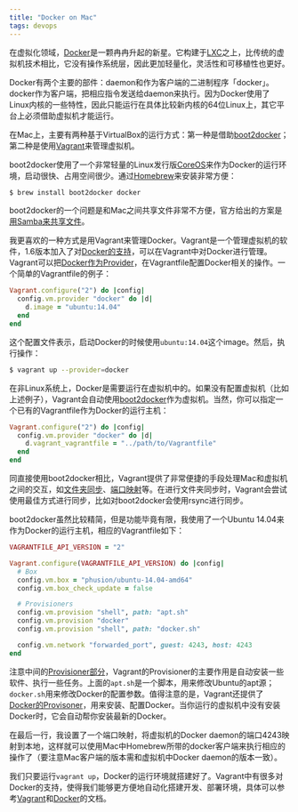 ```yaml
---
title: "Docker on Mac"
tags: devops
---
```


在虚拟化领域，[Docker][]是一颗冉冉升起的新星。它构建于[LXC][]之上，比传统的虚拟机技术相比，它没有操作系统层，因此更加轻量化，灵活性和可移植性也更好。

Docker有两个主要的部件：daemon和作为客户端的二进制程序「docker」。docker作为客户端，把相应指令发送给daemon来执行。因为Docker使用了Linux内核的一些特性，因此只能运行在具体比较新内核的64位Linux上，其它平台上必须借助虚拟机才能运行。

在Mac上，主要有两种基于VirtualBox的运行方式：第一种是借助[boot2docker][]；第二种是使用[Vagrant][]来管理虚拟机。

boot2docker使用了一个非常轻量的Linux发行版[CoreOS][]来作为Docker的运行环境，启动很快、占用空间很少。通过[Homebrew][]来安装非常方便：

~~~ bash
$ brew install boot2docker docker
~~~

boot2docker的一个问题是和Mac之间共享文件非常不方便，官方给出的方案是[用Samba来共享文件][boot2docker-sharing]。

我更喜欢的一种方式是用Vagrant来管理Docker。Vagrant是一个管理虚拟机的软件，1.6版本加入了对[Docker的支持][vagrant-docker]，可以在Vagrant中对Docker进行管理。Vagrant可以把[Docker作为Provider][vagrant-docker-provider]，在Vagrantfile配置Docker相关的操作。一个简单的Vagrantfile的例子：

~~~ ruby
Vagrant.configure("2") do |config|
  config.vm.provider "docker" do |d|
    d.image = "ubuntu:14.04"
  end
end
~~~

这个配置文件表示，启动Docker的时候使用`ubuntu:14.04`这个image。然后，执行操作：

~~~ bash
$ vagrant up --provider=docker
~~~

在非Linux系统上，Docker是需要运行在虚拟机中的。如果没有配置虚拟机（比如上述例子），Vagrant会自动使用[boot2docker][vagrant-boot2docker]作为虚拟机。当然，你可以指定一个已有的Vagrantfile作为Docker的运行主机：

~~~ ruby
Vagrant.configure("2") do |config|
  config.vm.provider "docker" do |d|
    d.vagrant_vagrantfile = "../path/to/Vagrantfile"
  end
end
~~~

同直接使用boot2docker相比，Vagrant提供了非常便捷的手段处理Mac和虚拟机之间的交互，如[文件夹同步][vagrant-synced-folder]、[端口映射][vagrant-network]等。在进行文件夹同步时，Vagrant会尝试使用最佳方式进行同步，比如对boot2docker会使用rsync进行同步。

boot2docker虽然比较精简，但是功能毕竟有限，我使用了一个Ubuntu 14.04来作为Docker的运行主机，相应的Vagrantfile如下：

~~~ ruby
VAGRANTFILE_API_VERSION = "2"

Vagrant.configure(VAGRANTFILE_API_VERSION) do |config|
  # Box
  config.vm.box = "phusion/ubuntu-14.04-amd64"
  config.vm.box_check_update = false

  # Provisioners
  config.vm.provision "shell", path: "apt.sh"
  config.vm.provision "docker"
  config.vm.provision "shell", path: "docker.sh"

  config.vm.network "forwarded_port", guest: 4243, host: 4243
end
~~~

注意中间的[Provisioner部分][vagrant-provisioners]，Vagrant的Provisioner的主要作用是自动安装一些软件、执行一些任务。上面的`apt.sh`是一个脚本，用来修改Ubuntu的apt源；`docker.sh`用来修改Docker的配置参数。值得注意的是，Vagrant还提供了[Docker的Provisoner][docker-provisioner]，用来安装、配置Docker。当你运行的虚拟机中没有安装Docker时，它会自动帮你安装最新的Docker。

在最后一行，我设置了一个端口映射，将虚拟机的Docker daemon的端口4243映射到本地，这样就可以使用Mac中Homebrew所带的docker客户端来执行相应的操作了（要注意Mac客户端的版本需和虚拟机中Docker daemon的版本一致）。

我们只要运行`vagrant up`，Docker的运行环境就搭建好了。Vagrant中有很多对Docker的支持，使得我们能够更方便地自动化搭建开发、部署环境，具体可以参考[Vagrant][vagrant-docs]和[Docker][docker-docs]的文档。


[Docker]: https://www.docker.io
[LXC]: http://en.wikipedia.org/wiki/Lxc
[boot2docker]: https://github.com/boot2docker/boot2docker
[Vagrant]: http://www.vagrantup.com
[CoreOS]: https://coreos.com
[Homebrew]: http://brew.sh
[boot2docker-sharing]: https://github.com/boot2docker/boot2docker#folder-sharing
[vagrant-docker]: http://www.vagrantup.com/blog/feature-preview-vagrant-1-6-docker-dev-environments.html
[vagrant-docker-provider]: http://docs.vagrantup.com/v2/docker/index.html
[vagrant-boot2docker]: https://github.com/mitchellh/vagrant/blob/master/plugins/providers/docker/hostmachine/Vagrantfile
[vagrant-synced-folder]: http://docs.vagrantup.com/v2/synced-folders/index.html
[vagrant-network]: http://docs.vagrantup.com/v2/networking/forwarded_ports.html
[vagrant-provisioners]: http://docs.vagrantup.com/v2/provisioning/index.html
[docker-provisioner]: http://docs.vagrantup.com/v2/provisioning/docker.html
[vagrant-docs]: http://docs.vagrantup.com/v2/
[docker-docs]: http://docs.docker.io
